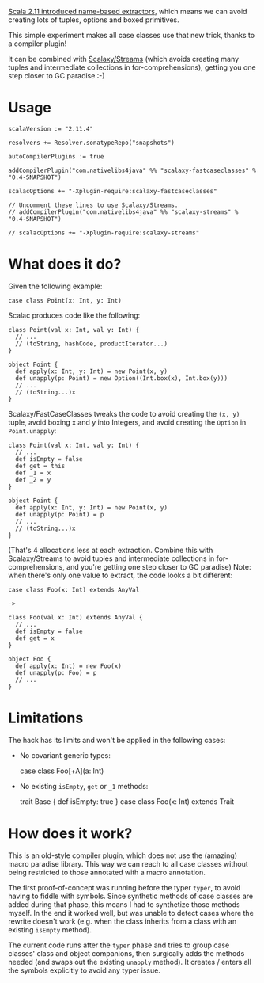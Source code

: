 [Scala 2.11 introduced name-based extractors](http://hseeberger.github.io/blog/2013/10/04/name-based-extractors-in-scala-2-dot-11/), which means we can avoid creating lots of tuples, options and boxed primitives.

This simple experiment makes all case classes use that new trick, thanks to a compiler plugin!

It can be combined with [Scalaxy/Streams](https://github.com/ochafik/Scalaxy/tree/master/Streams) (which avoids creating many tuples and intermediate collections in for-comprehensions), getting you one step closer to GC paradise :-)

# Usage

    scalaVersion := "2.11.4"

    resolvers += Resolver.sonatypeRepo("snapshots")

    autoCompilerPlugins := true

    addCompilerPlugin("com.nativelibs4java" %% "scalaxy-fastcaseclasses" % "0.4-SNAPSHOT")

    scalacOptions += "-Xplugin-require:scalaxy-fastcaseclasses"

    // Uncomment these lines to use Scalaxy/Streams.
    // addCompilerPlugin("com.nativelibs4java" %% "scalaxy-streams" % "0.4-SNAPSHOT")

    // scalacOptions += "-Xplugin-require:scalaxy-streams"

# What does it do?

Given the following example:

    case class Point(x: Int, y: Int)

Scalac produces code like the following:

    class Point(val x: Int, val y: Int) {
      // ...
      // (toString, hashCode, productIterator...)
    }

    object Point {
      def apply(x: Int, y: Int) = new Point(x, y)
      def unapply(p: Point) = new Option((Int.box(x), Int.box(y)))
      // ...
      // (toString...)x
    }

Scalaxy/FastCaseClasses tweaks the code to avoid creating the `(x, y)` tuple, avoid boxing x and y into Integers, and avoid creating the `Option` in `Point.unapply`:

    class Point(val x: Int, val y: Int) {
      // ...
      def isEmpty = false
      def get = this
      def _1 = x
      def _2 = y
    }

    object Point {
      def apply(x: Int, y: Int) = new Point(x, y)
      def unapply(p: Point) = p
      // ...
      // (toString...)x
    }

(That's 4 allocations less at each extraction. Combine this with Scalaxy/Streams to avoid tuples and intermediate collections in for-comprehensions, and you're getting one step closer to GC paradise)
Note: when there's only one value to extract, the code looks a bit different:

    case class Foo(x: Int) extends AnyVal

    ->

    class Foo(val x: Int) extends AnyVal {
      // ...
      def isEmpty = false
      def get = x
    }

    object Foo {
      def apply(x: Int) = new Foo(x)
      def unapply(p: Foo) = p
      // ...
    }

# Limitations

The hack has its limits and won't be applied in the following cases:

* No covariant generic types:

    case class Foo[+A](a: Int)

* No existing `isEmpty`, `get` or `_1` methods:

    trait Base {
      def isEmpty: true
    }
    case class Foo(x: Int) extends Trait

# How does it work?

This is an old-style compiler plugin, which does not use the (amazing) macro paradise library. This way we can reach to all case classes without being restricted to those annotated with a macro annotation.

The first proof-of-concept was running before the typer `typer`, to avoid having to fiddle with symbols. Since synthetic methods of case classes are added during that phase, this means I had to synthetize those methods myself. In the end it worked well, but was unable to detect cases where the rewrite doesn't work (e.g. when the class inherits from a class with an existing `isEmpty` method).

The current code runs after the `typer` phase and tries to group case classes' class and object companions, then surgically adds the methods needed (and swaps out the existing `unapply` method). It creates / enters all the symbols explicitly to avoid any typer issue.
